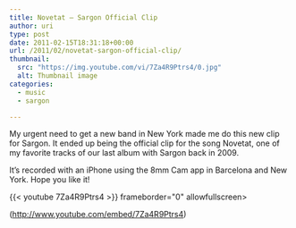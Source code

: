```yaml
---
title: Novetat – Sargon Official Clip
author: uri
type: post
date: 2011-02-15T18:31:18+00:00
url: /2011/02/novetat-sargon-official-clip/
thumbnail:
  src: "https://img.youtube.com/vi/7Za4R9Ptrs4/0.jpg"
  alt: Thumbnail image
categories:
  - music
  - sargon

---
```

My urgent need to get a new band in New York made me do this new clip for Sargon. It ended up being the official clip for the song Novetat, one of my favorite tracks of our last album with Sargon back in 2009.

It&#8217;s recorded with an iPhone using the 8mm Cam app in Barcelona and New York. Hope you like it!

{{< youtube 7Za4R9Ptrs4 >}} frameborder="0" allowfullscreen></iframe>

(http://www.youtube.com/embed/7Za4R9Ptrs4)